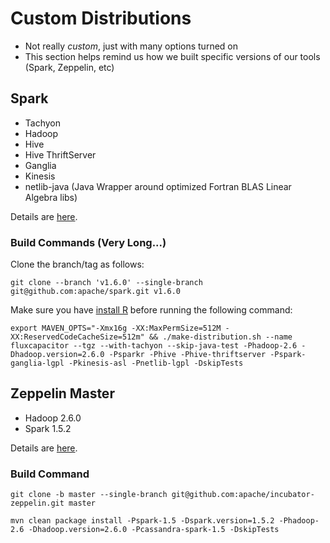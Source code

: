# Custom Distributions
* Not really *custom*, just with many options turned on
* This section helps remind us how we built specific versions of our tools (Spark, Zeppelin, etc)

## Spark
* Tachyon
* Hadoop 
* Hive
* Hive ThriftServer
* Ganglia
* Kinesis
* netlib-java (Java Wrapper around optimized Fortran BLAS Linear Algebra libs)

Details are [here](http://spark.apache.org/docs/latest/building-spark.html).

### Build Commands (Very Long...)
Clone the branch/tag as follows:
```
git clone --branch 'v1.6.0' --single-branch git@github.com:apache/spark.git v1.6.0
```
Make sure you have [install R](https://www.digitalocean.com/community/tutorials/how-to-set-up-r-on-ubuntu-14-04) before running the following command:
```
export MAVEN_OPTS="-Xmx16g -XX:MaxPermSize=512M -XX:ReservedCodeCacheSize=512m" && ./make-distribution.sh --name fluxcapacitor --tgz --with-tachyon --skip-java-test -Phadoop-2.6 -Dhadoop.version=2.6.0 -Psparkr -Phive -Phive-thriftserver -Pspark-ganglia-lgpl -Pkinesis-asl -Pnetlib-lgpl -DskipTests
```

## Zeppelin Master
* Hadoop 2.6.0
* Spark 1.5.2

Details are [here](https://github.com/apache/incubator-zeppelin).

### Build Command
```
git clone -b master --single-branch git@github.com:apache/incubator-zeppelin.git master
```
```
mvn clean package install -Pspark-1.5 -Dspark.version=1.5.2 -Phadoop-2.6 -Dhadoop.version=2.6.0 -Pcassandra-spark-1.5 -DskipTests
```